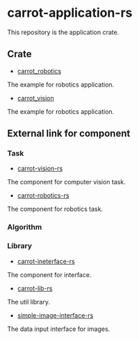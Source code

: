# carrot-application-rs

This repository is the application crate.

## Crate

- [carrot_robotics](./carrot_robotics/)

The example for robotics application.

- [carrot_vision](./carrot_vision/)

The example for robotics application.

## External link for component
### Task

- [carrot-vision-rs](https://github.com/scepter914/carrot-vision-rs)

The component for computer vision task.

- [carrot-robotics-rs](https://github.com/scepter914/carrot-robotics-rs)

The component for robotics task.

### Algorithm

### Library

- [carrot-ineterface-rs](https://github.com/scepter914/carrot-interface-rs)

The component for interface.

- [carrot-lib-rs](https://github.com/scepter914/carrot-lib-rs)

The util library.

- [simple-image-interface-rs](https://github.com/scepter914/simple-image-interface-rs)

The data input interface for images.

